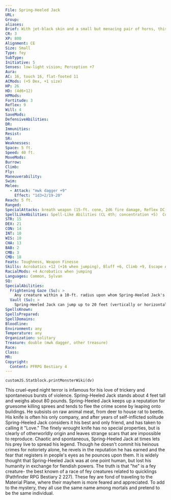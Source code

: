 ```yaml
---
File: Spring-Heeled Jack
URL: 
Group: 
aliases: 
Brief: With jet-black skin and a small but menacing pair of horns, this goateed, impish creature wields a bloody knife and a wicked grin.
CR: 3
XP: 800
Alignment: CE
Size: Small
Type: fey
SubType: 
Initiative: 5
Senses: low-light vision; Perception +7
Aura: 
AC: 16, touch 16, flat-footed 11
ACMods: (+5 Dex, +1 size)
HP: 26
HD: (4d6+12)
HPMods: 
Fortitude: 3
Reflex: 9
Will: 4
SaveMods: 
DefensiveAbilities: 
DR: 
Immunities: 
Resist: 
SR: 
Weaknesses: 
Space: 5 ft.
Speed: 40 ft.
MoveMods: 
Burrow: 
Climb: 
Fly: 
Maneuverability: 
Swim: 
Melee: 
  - Attack: "mwk dagger +9"
    Effect: "1d3+2/19-20"
Reach: 5 ft.
Ranged: 
SpecialAttacks: breath weapon (15-ft. cone, 2d6 fire damage, Reflex DC 14 half, usable every 2d4 rounds), frightening gaze, vault, sneak attack +1d6
SpellLikeAbilities: Spell-Like Abilities (CL 4th; concentration +5)  Constant-feather fall, pass without trace   1/day-passwall
STR: 15
DEX: 21
CON: 14
INT: 10
WIS: 10
CHA: 13
BAB: 2
CMB: 3
CMD: 18
Feats: Toughness, Weapon Finesse
Skills: Acrobatics +12 (+16 when jumping), Bluff +6, Climb +9, Escape Artist +12, Perception +7, Sleight of Hand +10, Stealth +16
RacialMods: +4 Acrobatics when jumping
Languages: Common, Sylvan
SQ: 
SpecialAbilities:
  Frightening Gaze (Su): >
    Any creature within a 10-ft. radius upon whom Spring-Heeled Jack's gaze falls is panicked for 1d6 rounds. A successful DC 13 Will save negates. The save DC is Charisma-based.
  Vault (Su): >
    Spring-Heeled Jack can jump up to 20 feet (vertically or horizontally in any combination) as a move action without provoking attacks of opportunity.
SpellsKnown: 
SpellsPrepared: 
SpellDomains: 
Bloodline: 
Environment: any
Temperature: any
Organization: solitary
Treasure: double (mwk dagger, other treasure)
Race: 
Class: 
MR: 
Copyright:
  Content: PFRPG Bestiary 4
---
```

```dataviewjs
customJS.Statblock.printMonsterWiki(dv)
```
This cruel-eyed night terror is infamous for his love of trickery and spontaneous bursts of violence. Spring-Heeled Jack stands about 4 feet tall and weighs about 80 pounds. Spring-Heeled Jack keeps up a reputation for gruesome killing sprees and tends to flee the crime scene by leaping onto buildings. He subsists on raw animal meat, from deer to house rat to beetle. His knife is often his only company, and after years of self-inflicted solitude Spring-Heeled Jack considers it his best and only friend, and has taken to calling it "Love." The finely wrought knife has no special properties, but is clearly of otherworldly origin and leaves strange scars that are impossible to reproduce. Chaotic and spontaneous, Spring-Heeled Jack at times lets his prey live to spread his legend. Though he doesn't commit his heinous crimes for notoriety alone, he revels in the reputation he has earned and the fear that registers in people's eyes as he pounces upon them. It is widely thought that Spring-Heeled Jack was at one point human, but lost his humanity in exchange for fiendish powers. The truth is that "he" is a fey creature- the best known of a race of fey creatures related to quicklings (Pathfinder RPG Bestiary 2 227). These fey are fond of traveling to the Material Plane, where their mayhem is more feared and appreciated. To add to the mystery, they all use the same name among mortals and pretend to be the same individual.
